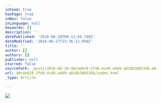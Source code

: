 ```yaml
---
inFeed: true
hasPage: true
inNav: false
inLanguage: null
keywords: []
description: ''
datePublished: '2016-06-28T00:11:44.749Z'
dateModified: '2016-06-27T23:36:12.958Z'
title: ''
author: []
authors: []
publisher: null
starred: false
sourcePath: _posts/2016-06-28-40c4e629-2fd8-4cd9-a949-a818b30b5356.md
url: 40c4e629-2fd8-4cd9-a949-a818b30b5356/index.html
_type: Article

---
```

![](https://the-grid-user-content.s3-us-west-2.amazonaws.com/f26f63e8-ace0-4ab2-824d-286333755790.jpg)